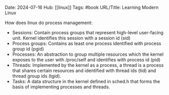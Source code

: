 Date: 2024-07-16
Hub: [[linux]]
Tags: #book
URL/Title: Learning Modern Linux

How does linux do process management:
- Sessions: Contain process groups that represent high-level user-facing unit. Kernel identifies this session with a session id (sid)
- Process groups: Contains as least one process identified with process group id (pgid)
- Processes: An abstraction to group multiple resources which the kernel exposes to the user with /proc/self and identifies with process id (pid)
- Threads: Implemented by the kernel as a process, a thread is a process that shares certain resources and identified with thread ids (tid) and thread group ids (tgid). 
- Tasks: A data structure in the kernel defined in sched.h that forms the basis of implementing processes and threads.